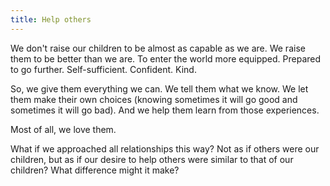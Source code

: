 ```yaml
---
title: Help others
---
```


We don't raise our children to be almost as capable as we are. We raise them to be better than we are. To enter the world more equipped. Prepared to go further. Self-sufficient. Confident. Kind.

So, we give them everything we can. We tell them what we know. We let them make their own choices (knowing sometimes it will go good and sometimes it will go bad). And we help them learn from those experiences.

Most of all, we love them.

What if we approached all relationships this way? Not as if others were our children, but as if our desire to help others were similar to that of our children? What difference might it make?
